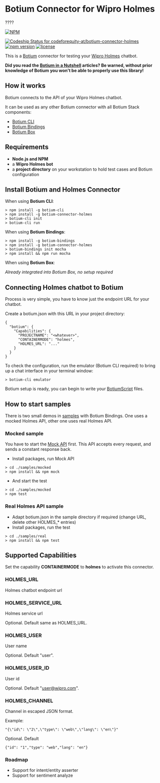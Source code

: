 # Botium Connector for Wipro Holmes

????

[![NPM](https://nodei.co/npm/botium-connector-holmes.png?downloads=true&downloadRank=true&stars=true)](https://nodei.co/npm/botium-connector-holmes/)

[![Codeship Status for codeforequity-at/botium-connector-holmes](https://app.codeship.com/projects/2bb81a70-c59f-0137-b318-6afa87cdc716/status?branch=master)](https://app.codeship.com/projects/366879)
[![npm version](https://badge.fury.io/js/botium-connector-holmes.svg)](https://badge.fury.io/js/botium-connector-holmes)
[![license](https://img.shields.io/github/license/mashape/apistatus.svg)]()


This is a [Botium](https://github.com/codeforequity-at/botium-core) connector for testing your [Wipro Holmes](https://www.wipro.com/holmes/) chatbot.

__Did you read the [Botium in a Nutshell](https://medium.com/@floriantreml/botium-in-a-nutshell-part-1-overview-f8d0ceaf8fb4) articles? Be warned, without prior knowledge of Botium you won't be able to properly use this library!__

## How it works
Botium connects to the API of your Wipro Holmes chatbot.

It can be used as any other Botium connector with all Botium Stack components:
* [Botium CLI](https://github.com/codeforequity-at/botium-cli/)
* [Botium Bindings](https://github.com/codeforequity-at/botium-bindings/)
* [Botium Box](https://www.botium.at)

## Requirements
* **Node.js and NPM**
* a **Wipro Holmes bot**
* a **project directory** on your workstation to hold test cases and Botium configuration

## Install Botium and Holmes Connector

When using __Botium CLI__:

```
> npm install -g botium-cli
> npm install -g botium-connector-holmes
> botium-cli init
> botium-cli run
```

When using __Botium Bindings__:

```
> npm install -g botium-bindings
> npm install -g botium-connector-holmes
> botium-bindings init mocha
> npm install && npm run mocha
```

When using __Botium Box__:

_Already integrated into Botium Box, no setup required_

## Connecting Holmes chatbot to Botium

Process is very simple, you have to know just the endpoint URL for your chatbot.
  
Create a botium.json with this URL in your project directory: 

```
{
  "botium": {
    "Capabilities": {
      "PROJECTNAME": "<whatever>",
      "CONTAINERMODE": "holmes",
      "HOLMES_URL": "..."
    }
  }
}
```

To check the configuration, run the emulator (Botium CLI required) to bring up a chat interface in your terminal window:

```
> botium-cli emulator
```

Botium setup is ready, you can begin to write your [BotiumScript](https://github.com/codeforequity-at/botium-core/wiki/Botium-Scripting) files.

## How to start samples

There is two small demos in [samples](./samples) with Botium Bindings. One uses a mocked Holmes API, other one uses real Holmes API.

### Mocked sample
You have to start the [Mock API](./samples/mocked/MockApi) first. This API accepts every request, and sends a constant response back.

* Install packages, run Mock API
```
> cd ./samples/mocked
> npm install && npm mock
```

* And start the test

```
> cd ./samples/mocked
> npm test
```

### Real Holmes API sample

* Adapt botium.json in the sample directory if required (change URL, delete other HOLMES_* entries)
* Install packages, run the test

```
> cd ./samples/real
> npm install && npm test
```

## Supported Capabilities

Set the capability __CONTAINERMODE__ to __holmes__ to activate this connector.

### HOLMES_URL
Holmes chatbot endpoint url

### HOLMES_SERVICE_URL
Holmes service url

Optional. Default same as HOLMES_URL. 

### HOLMES_USER
User name

Optional. Default "user".

### HOLMES_USER_ID
User id

Optional. Default "user@wipro.com". 

### HOLMES_CHANNEL
Channel in escaped JSON format. 

Example:
```
"{\"id\": \"2\",\"type\": \"web\",\"lang\": \"en\"}"
```

Optional. Default 
```
{"id": "1","type": "web","lang": "en"}
```

### Roadmap
* Support for intent/entity asserter
* Support for sentiment analyze

